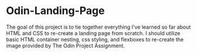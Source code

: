 # Odin-Landing-Page

The goal of this project is to tie together everything I've learned so far about HTML and CSS to re-create a landing page from scratch. I should utilize basic HTML container nesting, css styling, and flexboxes to re-create the image provided by The Odin Project Assignment.